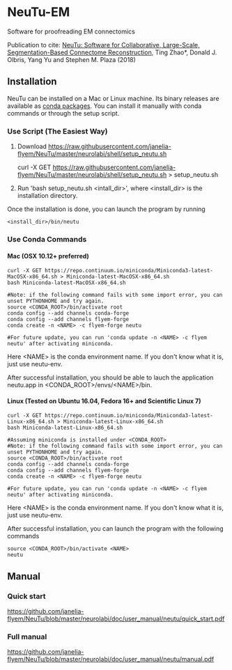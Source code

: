 NeuTu-EM
=====

<!--[![Build Status](https://drone.io/github.com/janelia-flyem/NeuTu/status.png)](https://drone.io/github.com/janelia-flyem/NeuTu/latest)-->

Software for proofreading EM connectomics

Publication to cite: [NeuTu: Software for Collaborative, Large-Scale, Segmentation-Based Connectome Reconstruction](https://doi.org/10.3389/fncir.2018.00101), Ting Zhao*, Donald J. Olbris, Yang Yu and Stephen M. Plaza (2018)

## Installation

NeuTu can be installed on a Mac or Linux machine. Its binary releases are available as [conda packages](https://anaconda.org/flyem-forge/neutu). You can install it manually with conda commands or through the setup script.

### Use Script (The Easiest Way)

1. Download https://raw.githubusercontent.com/janelia-flyem/NeuTu/master/neurolabi/shell/setup_neutu.sh
    
    curl -X GET https://raw.githubusercontent.com/janelia-flyem/NeuTu/master/neurolabi/shell/setup_neutu.sh > setup_neutu.sh

2. Run 'bash setup_neutu.sh <intall_dir>', where <install_dir> is the installation directory. 

Once the installation is done, you can launch the program by running

    <install_dir>/bin/neutu

### Use Conda Commands

#### Mac (OSX 10.12+ preferred)
    curl -X GET https://repo.continuum.io/miniconda/Miniconda3-latest-MacOSX-x86_64.sh > Miniconda-latest-MacOSX-x86_64.sh
    bash Miniconda-latest-MacOSX-x86_64.sh
    
    #Note: if the following command fails with some import error, you can unset PYTHONHOME and try again.
    source <CONDA_ROOT>/bin/activate root
    conda config --add channels conda-forge
    conda config --add channels flyem-forge
    conda create -n <NAME> -c flyem-forge neutu
    
    #For future update, you can run 'conda update -n <NAME> -c flyem neutu' after activating miniconda.
  
Here \<NAME\> is the conda environment name. If you don't know what it is, just use neutu-env.

After successful installation, you should be able to lauch the application neutu.app in \<CONDA_ROOT\>/envs/\<NAME\>/bin.

#### Linux (Tested on Ubuntu 16.04, Fedora 16+ and Scientific Linux 7)
    curl -X GET https://repo.continuum.io/miniconda/Miniconda3-latest-Linux-x86_64.sh > Miniconda-latest-Linux-x86_64.sh
    bash Miniconda-latest-Linux-x86_64.sh
    
    #Assuming miniconda is installed under <CONDA_ROOT>
    #Note: if the following command fails with some import error, you can unset PYTHONHOME and try again.
    source <CONDA_ROOT>/bin/activate root
    conda config --add channels conda-forge
    conda config --add channels flyem-forge
    conda create -n <NAME> -c flyem-forge neutu
    
    #For future update, you can run 'conda update -n <NAME> -c flyem neutu' after activating miniconda.
  
Here \<NAME\> is the conda environment name. If you don't know what it is, just use neutu-env.

After successful installation, you can launch the program with the following commands

    source <CONDA_ROOT>/bin/activate <NAME>
    neutu 
 

## Manual

### Quick start
https://github.com/janelia-flyem/NeuTu/blob/master/neurolabi/doc/user_manual/neutu/quick_start.pdf

### Full manual

https://github.com/janelia-flyem/NeuTu/blob/master/neurolabi/doc/user_manual/neutu/manual.pdf

